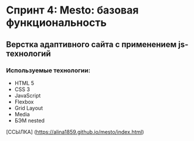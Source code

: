 # Спринт 4: Mesto: базовая функциональность
## Верстка адаптивного сайта с применением js-технологий

### Используемые технологии:
* HTML 5
* CSS 3
* JavaScript
* Flexbox
* Grid Layout
* Media
* БЭМ nested

[ССЫЛКА] (https://alina1859.github.io/mesto/index.html)
